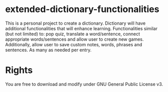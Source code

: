 # extended-dictionary-functionalities
This is a personal project to create a dictionary. Dictionary will have additional functionalities that will enhance learning. Functionalities similar (but not limited) to: pop quiz, translate a word/sentence, connect appropriate words/sentences and allow user to create new games. Additionally, allow user to save custom notes, words, phrases and sentences. As many as needed per entry.

# Rights
You are free to download and modify under GNU General Public License v3.
